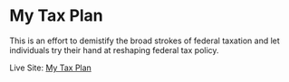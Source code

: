 # My Tax Plan

This is an effort to demistify the broad strokes of federal taxation and let individuals try their hand at reshaping federal tax policy.

Live Site: [My Tax Plan](https://mytaxplan.app)
